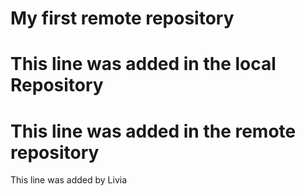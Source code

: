 # My first remote repository

# This line was added in the local Repository

# This line was added in the remote repository

This line was added by Livia